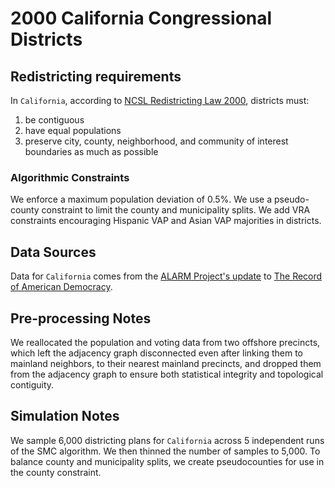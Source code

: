 # 2000 California Congressional Districts

## Redistricting requirements
In ``California``, according to [NCSL Redistricting Law 2000](https://web.archive.org/web/20041216185957/https://www.senate.mn/departments/scr/redist/red2000/Tab5appx.htm), districts must:

1. be contiguous
1. have equal populations
1. preserve city, county, neighborhood, and community of interest boundaries as much as possible

### Algorithmic Constraints
We enforce a maximum population deviation of 0.5%. We use a pseudo-county constraint to limit the county and municipality splits. We add VRA constraints encouraging Hispanic VAP and Asian VAP majorities in districts.

## Data Sources
Data for ``California`` comes from the [ALARM Project's update](https://dataverse.harvard.edu/dataset.xhtml?persistentId=doi:10.7910/DVN/ZV5KF3) to [The Record of American Democracy](https://road.hmdc.harvard.edu/).

## Pre-processing Notes
We reallocated the population and voting data from two offshore precincts, which left the adjacency graph disconnected even after linking them to mainland neighbors, to their nearest mainland precincts, and dropped them from the adjacency graph to ensure both statistical integrity and topological contiguity.

## Simulation Notes
We sample 6,000 districting plans for ``California`` across 5 independent runs of the SMC algorithm.
We then thinned the number of samples to 5,000. 
To balance county and municipality splits, we create pseudocounties for use in the county constraint.
